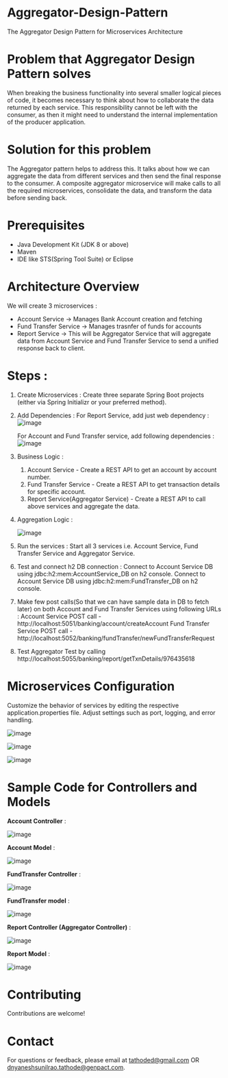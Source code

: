 # Aggregator-Design-Pattern
The Aggregator Design Pattern for Microservices Architecture

# Problem that Aggregator Design Pattern solves
When breaking the business functionality into several smaller logical pieces of code, it becomes necessary to think about how to collaborate the data returned by each service. This responsibility cannot be left with the consumer, as then it might need to understand the internal implementation of the producer application.

# Solution for this problem 
The Aggregator pattern helps to address this. It talks about how we can aggregate the data from different services and then send the final response to the consumer. A composite aggregator microservice will make calls to all the required microservices, consolidate the data, and transform the data before sending back.

# Prerequisites
  - Java Development Kit (JDK 8 or above)
  - Maven
  - IDE like STS(Spring Tool Suite) or Eclipse

# Architecture Overview
We will create 3 microservices : 
  - Account Service -> Manages Bank Account creation and fetching
  - Fund Transfer Service -> Manages trasnfer of funds for accounts
  - Report Service -> This will be Aggregator Service that will aggregate data from Account Service and Fund Transfer Service to send a unified response back to client.

# Steps : 
  1. Create Microservices :
      Create three separate Spring Boot projects (either via Spring Initializr or your preferred method). 

  2. Add Dependencies :
      For Report Service, add just web dependency :
     ![image](https://github.com/dnyanesh-genpact/Aggregator-Design-Pattern/assets/152908296/00294a58-3a08-48e3-8217-60ef1a7bd454)

      For Account and Fund Transfer service, add following dependencies :
        ![image](https://github.com/dnyanesh-genpact/Aggregator-Design-Pattern/assets/152908296/cf699ba3-9153-4ce7-8c1c-ea5c642f5430)

  4. Business Logic :
       1) Account Service - Create a REST API to get an account by account number.
       2) Fund Transfer Service - Create a REST API to get transaction details for specific account.
       3) Report Service(Aggregator Service) - Create a REST API to call above services and aggregate the data.

  5. Aggregation Logic : 

     ![image](https://github.com/dnyanesh-genpact/Aggregator-Design-Pattern/assets/152908296/dfd886fd-73d8-4662-af5e-84bb2bb61e4f)

  6. Run the services : 
      Start all 3 services i.e. Account Service, Fund Transfer Service and Aggregator Service.

  7. Test and connect h2 DB connection : 
      Connect to Account Service DB using jdbc:h2:mem:AccountService_DB on h2 console.
      Connect to Account Service DB using jdbc:h2:mem:FundTransfer_DB on h2 console.
      
  8. Make few post calls(So that we can have sample data in DB to fetch later) on both Account and Fund Transfer Services using following URLs : 
      Account Service POST call - http://localhost:5051/banking/account/createAccount
      Fund Transfer Service POST call - http://localhost:5052/banking/fundTransfer/newFundTransferRequest

  9. Test Aggregator
      Test by calling http://localhost:5055/banking/report/getTxnDetails/976435618



# Microservices Configuration
Customize the behavior of services by editing the respective application.properties file. Adjust settings such as port, logging, and error handling.

 ![image](https://github.com/dnyanesh-genpact/Aggregator-Design-Pattern/assets/152908296/bfda74dc-097c-4b7e-bcff-bfa827195d0e)


 ![image](https://github.com/dnyanesh-genpact/Aggregator-Design-Pattern/assets/152908296/cbb933cf-a442-47f3-a23b-d073329d5cf3)


  ![image](https://github.com/dnyanesh-genpact/Aggregator-Design-Pattern/assets/152908296/345913e1-0775-4bc4-99d4-d672ef00a59f)



# Sample Code for Controllers and Models
 **Account Controller** : 

![image](https://github.com/dnyanesh-genpact/Aggregator-Design-Pattern/assets/152908296/d512c8de-348f-4948-86e8-314fbb19309f)


**Account Model** : 

![image](https://github.com/dnyanesh-genpact/Aggregator-Design-Pattern/assets/152908296/b1d28399-57ac-4e5b-b97b-c0dc450b41ad)


**FundTransfer Controller** : 

![image](https://github.com/dnyanesh-genpact/Aggregator-Design-Pattern/assets/152908296/bc4d3069-634e-43dc-aae5-c0b37f1bb8c5)


**FundTransfer model** : 

![image](https://github.com/dnyanesh-genpact/Aggregator-Design-Pattern/assets/152908296/6a13fb64-5f08-43f7-92c0-0db4137da220)


**Report Controller (Aggregator Controller)** : 

![image](https://github.com/dnyanesh-genpact/Aggregator-Design-Pattern/assets/152908296/4af50a19-96c6-4cd1-b4a1-b372325160c3)


**Report Model** : 

![image](https://github.com/dnyanesh-genpact/Aggregator-Design-Pattern/assets/152908296/01df56f7-ca3f-45d4-9698-9a7cfb51fb59)


# Contributing
  Contributions are welcome!

# Contact
  For questions or feedback, please email at tathoded@gmail.com OR dnyaneshsunilrao.tathode@genpact.com.



   
     
      

  

